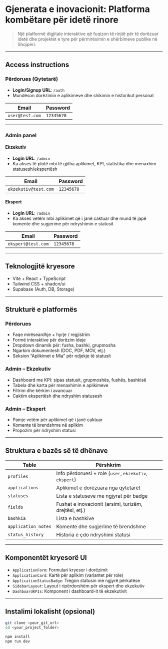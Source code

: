 # Gjenerata e inovacionit: Platforma kombëtare për idetë rinore

> Një platformë digjitale interaktive që fuqizon të rinjtë për të dorëzuar idetë dhe projektet e tyre për përmirësimin e shërbimeve publike në Shqipëri.

---

## Access instructions

### Përdorues (Qytetarë)
- **Login/Signup URL**: `/auth`
- Mundëson dorëzimin e aplikimeve dhe shikimin e historikut personal

| Email            | Password   |
|------------------|------------|
| `user@test.com`  | `12345678` |

---

### Admin panel

#### Ekzekutiv
- **Login URL**: `/admin`
- Ka akses të plotë mbi të gjitha aplikimet, KPI, statistika dhe menaxhim statusesh/ekspertësh

| Email               | Password   |
|---------------------|------------|
| `ekzekutiv@test.com` | `12345678` |

#### Ekspert
- **Login URL**: `/admin`
- Ka akses vetëm mbi aplikimet që i janë caktuar dhe mund të japë komente dhe sugjerime për ndryshimin e statusit

| Email             | Password   |
|-------------------|------------|
| `ekspert@test.com` | `12345678` |

---

## Teknologjitë kryesore

- Vite + React + TypeScript
- Tailwind CSS + shadcn/ui
- Supabase (Auth, DB, Storage)

---

## Strukturë e platformës

### Përdorues
- Faqe mirëseardhje + hyrje / regjistrim
- Formë interaktive për dorëzim ideje
- Dropdown dinamik për: fusha, bashki, grupmosha
- Ngarkim dokumentesh (DOC, PDF, MOV, etj.)
- Seksion “Aplikimet e Mia” për ndjekje të statusit

### Admin – Ekzekutiv
- Dashboard me KPI: sipas statusit, grupmoshës, fushës, bashkisë
- Tabela dhe karta për menaxhimin e aplikimeve
- Filtrim dhe kërkim i avancuar
- Caktim ekspertësh dhe ndryshim statusesh

### Admin – Ekspert
- Pamje vetëm për aplikimet që i janë caktuar
- Komente të brendshme në aplikim
- Propozim për ndryshim statusi

---

## Struktura e bazës së të dhënave

| Table              | Përshkrim                                                  |
|--------------------|-------------------------------------------------------------|
| `profiles`         | Info përdoruesi + role (`user`, `ekzekutiv`, `ekspert`)     |
| `applications`     | Aplikimet e dorëzuara nga qytetarët                         |
| `statuses`         | Lista e statuseve me ngjyrat për badge                      |
| `fields`           | Fushat e inovacionit (arsimi, turizëm, drejtësi, etj.)      |
| `bashkia`          | Lista e bashkive                                            |
| `application_notes`| Komente dhe sugjerime të brendshme                          |
| `status_history`   | Historia e çdo ndryshimi statusi                            |

---

## Komponentët kryesorë UI

- `ApplicationForm`: Formulari kryesor i dorëzimit
- `ApplicationCard`: Kartë për aplikim (variantet për role)
- `ApplicationStatusBadge`: Tregon statusin me ngjyrë përkatëse
- `SidebarLayout`: Layout i ripërdorshëm për ekspert dhe ekzekutiv
- `DashboardKPIs`: Komponent i dashboard-it të ekzekutivit

---

## Instalimi lokalisht (opsional)

```bash
git clone <your_git_url>
cd <your_project_folder>

npm install
npm run dev

